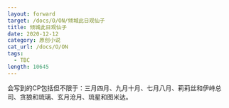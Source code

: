 ```yaml
---
layout: forward
target: /docs/O/ON/倾城此日观仙子
title: 倾城此日观仙子
date: 2020-12-12
category: 原创小说
cat_url: /docs/O/ON
tags: 
  - TBC
length: 10645
---
```


会写到的CP包括但不限于：三月四月、九月十月、七月八月、莉莉丝和伊峙总司、贪狼和琉璃、玄月沧月、琉星和图米达。
